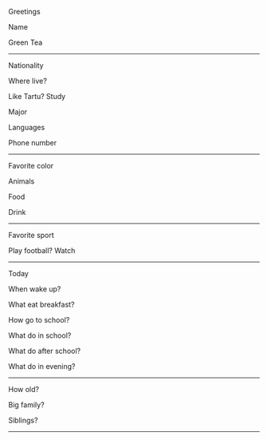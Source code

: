 Greetings

Name

Green Tea

----

Nationality

Where live?

Like Tartu? Study

Major

Languages

Phone number

----

Favorite color

Animals

Food

Drink

----

Favorite sport

Play football? Watch

----

Today

When wake up?

What eat breakfast?

How go to school?

What do in school?

What do after school?

What do in evening?

----

How old?

Big family?

Siblings?

----